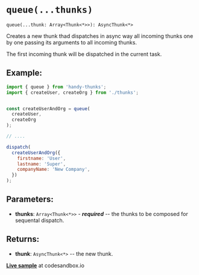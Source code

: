 # `queue(...thunks)`

```
queue(...thunk: Array<Thunk<*>>): AsyncThunk<*>
```

Creates a new thunk thad dispatches in async way all incoming thunks one by one passing
its arguments to all incoming thunks.

The first incoming thunk will be dispatched in the current task.

## Example:
```js
import { queue } from 'handy-thunks';
import { createUser, createOrg } from './thunks';


const createUserAndOrg = queue(
  createUser,
  createOrg
);

// ....

dispatch(
  createUserAndOrg({
    firstname: 'User',
    lastname: 'Super',
    companyName: 'New Company',
  })
);
```

## Parameters:

- **thunks**: `Array<Thunk<*>>` - ***required*** -- the thunks to be composed for sequental dispatch.

## Returns:

- **thunk**: `AsyncThunk<*>` -- the new thunk.

[**Live sample**](https://codesandbox.io/s/github/DScheglov/deco-thunks/tree/queue-sample/?module=%2Fsrc%2FAppToolBar%2Fthunks.js) at codesandbox.io